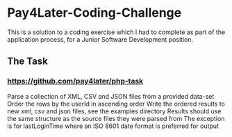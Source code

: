 # Pay4Later-Coding-Challenge
This is a solution to a coding exercise which I had to complete as part of the application process, for a Junior Software Development position.

## The Task 

### https://github.com/pay4later/php-task

Parse a collection of XML, CSV and JSON files from a provided data-set
Order the rows by the userId in ascending order
Write the ordered results to new xml, csv and json files, see the examples directory
Results should use the same structure as the source files they were parsed from
The exception is for lastLoginTime where an ISO 8601 date format is preferred for output
